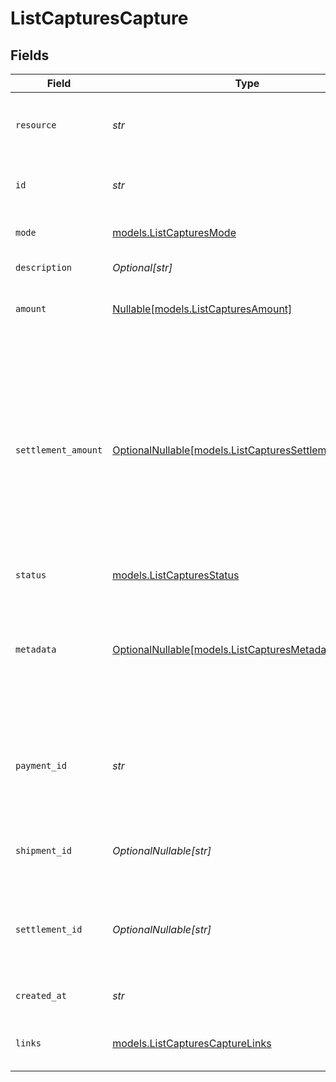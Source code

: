 # ListCapturesCapture


## Fields

| Field                                                                                                                                                                                                                                                                                                                                                                                         | Type                                                                                                                                                                                                                                                                                                                                                                                          | Required                                                                                                                                                                                                                                                                                                                                                                                      | Description                                                                                                                                                                                                                                                                                                                                                                                   | Example                                                                                                                                                                                                                                                                                                                                                                                       |
| --------------------------------------------------------------------------------------------------------------------------------------------------------------------------------------------------------------------------------------------------------------------------------------------------------------------------------------------------------------------------------------------- | --------------------------------------------------------------------------------------------------------------------------------------------------------------------------------------------------------------------------------------------------------------------------------------------------------------------------------------------------------------------------------------------- | --------------------------------------------------------------------------------------------------------------------------------------------------------------------------------------------------------------------------------------------------------------------------------------------------------------------------------------------------------------------------------------------- | --------------------------------------------------------------------------------------------------------------------------------------------------------------------------------------------------------------------------------------------------------------------------------------------------------------------------------------------------------------------------------------------- | --------------------------------------------------------------------------------------------------------------------------------------------------------------------------------------------------------------------------------------------------------------------------------------------------------------------------------------------------------------------------------------------- |
| `resource`                                                                                                                                                                                                                                                                                                                                                                                    | *str*                                                                                                                                                                                                                                                                                                                                                                                         | :heavy_check_mark:                                                                                                                                                                                                                                                                                                                                                                            | Indicates the response contains a capture object. Will always contain the string `capture` for this endpoint.                                                                                                                                                                                                                                                                                 | capture                                                                                                                                                                                                                                                                                                                                                                                       |
| `id`                                                                                                                                                                                                                                                                                                                                                                                          | *str*                                                                                                                                                                                                                                                                                                                                                                                         | :heavy_check_mark:                                                                                                                                                                                                                                                                                                                                                                            | The identifier uniquely referring to this capture. Example: `cpt_mNepDkEtco6ah3QNPUGYH`.                                                                                                                                                                                                                                                                                                      | cpt_vytxeTZskVKR7C7WgdSP3d                                                                                                                                                                                                                                                                                                                                                                    |
| `mode`                                                                                                                                                                                                                                                                                                                                                                                        | [models.ListCapturesMode](../models/listcapturesmode.md)                                                                                                                                                                                                                                                                                                                                      | :heavy_check_mark:                                                                                                                                                                                                                                                                                                                                                                            | Whether this entity was created in live mode or in test mode.                                                                                                                                                                                                                                                                                                                                 | live                                                                                                                                                                                                                                                                                                                                                                                          |
| `description`                                                                                                                                                                                                                                                                                                                                                                                 | *Optional[str]*                                                                                                                                                                                                                                                                                                                                                                               | :heavy_minus_sign:                                                                                                                                                                                                                                                                                                                                                                            | The description of the capture.                                                                                                                                                                                                                                                                                                                                                               | Capture for cart #12345                                                                                                                                                                                                                                                                                                                                                                       |
| `amount`                                                                                                                                                                                                                                                                                                                                                                                      | [Nullable[models.ListCapturesAmount]](../models/listcapturesamount.md)                                                                                                                                                                                                                                                                                                                        | :heavy_check_mark:                                                                                                                                                                                                                                                                                                                                                                            | The amount captured. If no amount is provided, the full authorized amount is captured.                                                                                                                                                                                                                                                                                                        |                                                                                                                                                                                                                                                                                                                                                                                               |
| `settlement_amount`                                                                                                                                                                                                                                                                                                                                                                           | [OptionalNullable[models.ListCapturesSettlementAmount]](../models/listcapturessettlementamount.md)                                                                                                                                                                                                                                                                                            | :heavy_minus_sign:                                                                                                                                                                                                                                                                                                                                                                            | This optional field will contain the approximate amount that will be settled to your account, converted to the<br/>currency your account is settled in.<br/><br/>Since the field contains an estimated amount during capture processing, it may change over time. To retrieve<br/>accurate settlement amounts we recommend using the [List balance transactions endpoint](list-balance-transactions)<br/>instead. |                                                                                                                                                                                                                                                                                                                                                                                               |
| `status`                                                                                                                                                                                                                                                                                                                                                                                      | [models.ListCapturesStatus](../models/listcapturesstatus.md)                                                                                                                                                                                                                                                                                                                                  | :heavy_check_mark:                                                                                                                                                                                                                                                                                                                                                                            | The capture's status.                                                                                                                                                                                                                                                                                                                                                                         | succeeded                                                                                                                                                                                                                                                                                                                                                                                     |
| `metadata`                                                                                                                                                                                                                                                                                                                                                                                    | [OptionalNullable[models.ListCapturesMetadataUnion]](../models/listcapturesmetadataunion.md)                                                                                                                                                                                                                                                                                                  | :heavy_minus_sign:                                                                                                                                                                                                                                                                                                                                                                            | Provide any data you like, for example a string or a JSON object. We will save the data alongside the entity. Whenever<br/>you fetch the entity with our API, we will also include the metadata. You can use up to approximately 1kB.                                                                                                                                                         |                                                                                                                                                                                                                                                                                                                                                                                               |
| `payment_id`                                                                                                                                                                                                                                                                                                                                                                                  | *str*                                                                                                                                                                                                                                                                                                                                                                                         | :heavy_check_mark:                                                                                                                                                                                                                                                                                                                                                                            | The unique identifier of the payment this capture was created for. For example: `tr_5B8cwPMGnU6qLbRvo7qEZo`.<br/>The full payment object can be retrieved via the payment URL in the `_links` object.                                                                                                                                                                                         | tr_5B8cwPMGnU                                                                                                                                                                                                                                                                                                                                                                                 |
| `shipment_id`                                                                                                                                                                                                                                                                                                                                                                                 | *OptionalNullable[str]*                                                                                                                                                                                                                                                                                                                                                                       | :heavy_minus_sign:                                                                                                                                                                                                                                                                                                                                                                            | The unique identifier of the shipment that triggered the creation of this capture, if applicable. For example:<br/>`shp_gNapNy9qQTUFZYnCrCF7J`.                                                                                                                                                                                                                                               | shp_5x4xQJDWGNcY3tKGL7X5J                                                                                                                                                                                                                                                                                                                                                                     |
| `settlement_id`                                                                                                                                                                                                                                                                                                                                                                               | *OptionalNullable[str]*                                                                                                                                                                                                                                                                                                                                                                       | :heavy_minus_sign:                                                                                                                                                                                                                                                                                                                                                                            | The identifier referring to the settlement this capture was settled with. For example, `stl_BkEjN2eBb`. This field<br/>is omitted if the capture is not settled (yet).                                                                                                                                                                                                                        | stl_5B8cwPMGnU                                                                                                                                                                                                                                                                                                                                                                                |
| `created_at`                                                                                                                                                                                                                                                                                                                                                                                  | *str*                                                                                                                                                                                                                                                                                                                                                                                         | :heavy_check_mark:                                                                                                                                                                                                                                                                                                                                                                            | The entity's date and time of creation, in [ISO 8601](https://en.wikipedia.org/wiki/ISO_8601) format.                                                                                                                                                                                                                                                                                         | 2024-03-20T09:13:37.0Z                                                                                                                                                                                                                                                                                                                                                                        |
| `links`                                                                                                                                                                                                                                                                                                                                                                                       | [models.ListCapturesCaptureLinks](../models/listcapturescapturelinks.md)                                                                                                                                                                                                                                                                                                                      | :heavy_check_mark:                                                                                                                                                                                                                                                                                                                                                                            | An object with several relevant URLs. Every URL object will contain an `href` and a `type` field.                                                                                                                                                                                                                                                                                             |                                                                                                                                                                                                                                                                                                                                                                                               |